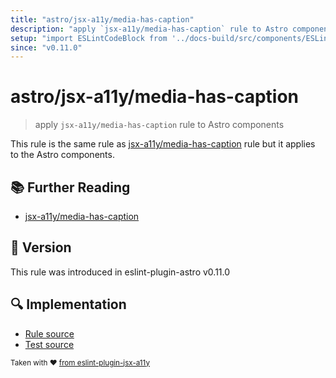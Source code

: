```yaml
---
title: "astro/jsx-a11y/media-has-caption"
description: "apply `jsx-a11y/media-has-caption` rule to Astro components"
setup: "import ESLintCodeBlock from '../docs-build/src/components/ESLintCodeBlockWrap.astro'"
since: "v0.11.0"
---
```


# astro/jsx-a11y/media-has-caption

> apply `jsx-a11y/media-has-caption` rule to Astro components

This rule is the same rule as [jsx-a11y/media-has-caption](https://github.com/jsx-eslint/eslint-plugin-jsx-a11y/tree/HEAD/docs/rules/media-has-caption.md) rule but it applies to the Astro components.

## :books: Further Reading

- [jsx-a11y/media-has-caption](https://github.com/jsx-eslint/eslint-plugin-jsx-a11y/tree/HEAD/docs/rules/media-has-caption.md)

## :rocket: Version

This rule was introduced in eslint-plugin-astro v0.11.0

## :mag: Implementation

- [Rule source](https://github.com/ota-meshi/eslint-plugin-astro/blob/main/src/rules/jsx-a11y/media-has-caption.ts)
- [Test source](https://github.com/ota-meshi/eslint-plugin-astro/blob/main/tests/src/rules/jsx-a11y/media-has-caption.ts)

<sup>Taken with ❤️ [from eslint-plugin-jsx-a11y](https://github.com/jsx-eslint/eslint-plugin-jsx-a11y/tree/HEAD/docs/rules/media-has-caption.md)</sup>
